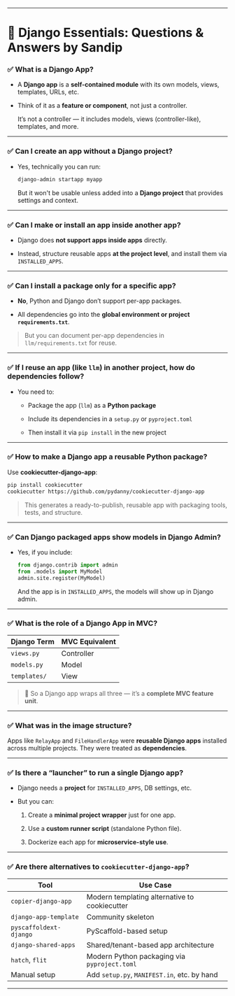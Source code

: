 

---

# 🧠 Django Essentials: Questions & Answers by Sandip

### ✅ What is a Django App?

- A **Django app** is a **self-contained module** with its own models, views, templates, URLs, etc.
    
- Think of it as a **feature or component**, not just a controller.
    

  It’s not a controller — it includes models, views (controller-like), templates, and more.

---

### ✅ Can I create an app without a Django project?

- Yes, technically you can run:
    
    ```bash
    django-admin startapp myapp
    ```
    
    But it won't be usable unless added into a **Django project** that provides settings and context.
    

---

### ✅ Can I make or install an app inside another app?

- Django does **not support apps inside apps** directly.
    
- Instead, structure reusable apps **at the project level**, and install them via `INSTALLED_APPS`.
    

---

### ✅ Can I install a package only for a specific app?

- **No**, Python and Django don’t support per-app packages.
    
- All dependencies go into the **global environment or project `requirements.txt`**.
    

>  But you can document per-app dependencies in `llm/requirements.txt` for reuse.

---

### ✅ If I reuse an app (like `llm`) in another project, how do dependencies follow?

- You need to:
    
    - Package the app (`llm`) as a **Python package**
        
    - Include its dependencies in a `setup.py` or `pyproject.toml`
        
    - Then install it via `pip install` in the new project
        

---

### ✅ How to make a Django app a reusable Python package?

Use **cookiecutter-django-app**:

```bash
pip install cookiecutter
cookiecutter https://github.com/pydanny/cookiecutter-django-app
```

>  This generates a ready-to-publish, reusable app with packaging tools, tests, and structure.

---

### ✅ Can Django packaged apps show models in Django Admin?

- Yes, if you include:
    
    ```python
    from django.contrib import admin
    from .models import MyModel
    admin.site.register(MyModel)
    ```
    
    And the app is in `INSTALLED_APPS`, the models will show up in Django admin.
    

---

### ✅ What is the role of a Django App in MVC?

|Django Term|MVC Equivalent|
|---|---|
|`views.py`|Controller|
|`models.py`|Model|
|`templates/`|View|

> 🔁 So a Django app wraps all three — it’s a **complete MVC feature unit**.

---

### ✅ What was in the image structure?

Apps like `RelayApp` and `FileHandlerApp` were **reusable Django apps** installed across multiple projects. They were treated as **dependencies**.

---

### ✅ Is there a “launcher” to run a single Django app?

- Django needs a **project** for `INSTALLED_APPS`, DB settings, etc.
    
- But you can:
    
    1. Create a **minimal project wrapper** just for one app.
        
    2. Use a **custom runner script** (standalone Python file).
        
    3. Dockerize each app for **microservice-style use**.
        

---

### ✅ Are there alternatives to `cookiecutter-django-app`?

|Tool|Use Case|
|---|---|
|`copier-django-app`|Modern templating alternative to cookiecutter|
|`django-app-template`|Community skeleton|
|`pyscaffoldext-django`|PyScaffold-based setup|
|`django-shared-apps`|Shared/tenant-based app architecture|
|`hatch`, `flit`|Modern Python packaging via `pyproject.toml`|
|Manual setup|Add `setup.py`, `MANIFEST.in`, etc. by hand|

---
